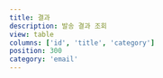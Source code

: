 ```yaml
---
title: 결과
description: 발송 결과 조회
view: table
columns: ['id', 'title', 'category']
position: 300
category: 'email'
---
```

